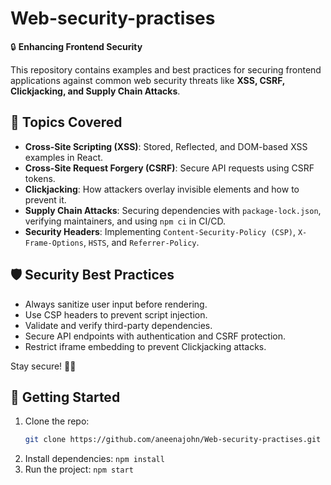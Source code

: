# Web-security-practises

🔒 **Enhancing Frontend Security**  

This repository contains examples and best practices for securing frontend applications against common web security threats like **XSS, CSRF, Clickjacking, and Supply Chain Attacks**.  

## 📌 Topics Covered  
- **Cross-Site Scripting (XSS)**: Stored, Reflected, and DOM-based XSS examples in React.  
- **Cross-Site Request Forgery (CSRF)**: Secure API requests using CSRF tokens.  
- **Clickjacking**: How attackers overlay invisible elements and how to prevent it.  
- **Supply Chain Attacks**: Securing dependencies with `package-lock.json`, verifying maintainers, and using `npm ci` in CI/CD.  
- **Security Headers**: Implementing `Content-Security-Policy (CSP)`, `X-Frame-Options`, `HSTS`, and `Referrer-Policy`.

##  🛡️ Security Best Practices
- Always sanitize user input before rendering.
- Use CSP headers to prevent script injection.
- Validate and verify third-party dependencies.
- Secure API endpoints with authentication and CSRF protection.
- Restrict iframe embedding to prevent Clickjacking attacks.

Stay secure! 🔐😃


## 🚀 Getting Started  
1. Clone the repo:  
   ```bash
   git clone https://github.com/aneenajohn/Web-security-practises.git
   ```
2. Install dependencies: `npm install`
3. Run the project: `npm start`
